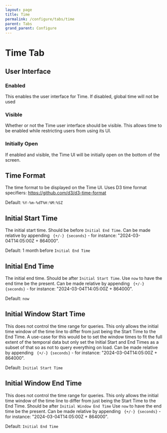```yaml
---
layout: page
title: Time
permalink: /configure/tabs/time
parent: Tabs
grand_parent: Configure
---
```


# Time Tab

## User Interface

### Enabled

This enables the user interface for Time. If disabled, global time will not be used

### Visible

Whether or not the Time user interface should be visible. This allows time to be enabled while restricting users from using its UI.

### Initially Open

If enabled and visible, the Time UI will be initially open on the bottom of the screen.

## Time Format

The time format to be displayed on the Time UI. Uses D3 time format specifiers: https://github.com/d3/d3-time-format

Default: `%Y-%m-%dT%H:%M:%SZ`

## Initial Start Time

The initial start time. Should be before `Initial End Time`. Can be made relative by appending ` {+/-} {seconds}` - for instance: "2024-03-04T14:05:00Z + 864000".

Default: 1 month before `Initial End Time`

## Initial End Time

The initial end time. Should be after `Initial Start Time`. Use `now` to have the end time be the present. Can be made relative by appending ` {+/-} {seconds}` - for instance: "2024-03-04T14:05:00Z + 864000".

Default: `now`

## Initial Window Start Time

This does not control the time range for queries. This only allows the initial time window of the time line to differ from just being the Start Time to the End Time. A use-case for this would be to set the window times to fit the full extent of the temporal data but only set the Initial Start and End Times as a subset of that so as not to query everything on load. Can be made relative by appending ` {+/-} {seconds}` - for instance: "2024-03-04T14:05:00Z + 864000".

Default: `Initial Start Time`

## Initial Window End Time

This does not control the time range for queries. This only allows the initial time window of the time line to differ from just being the Start Time to the End Time. Should be after `Initial Window End Time` Use `now` to have the end time be the present. Can be made relative by appending ` {+/-} {seconds}` - for instance: "2024-03-04T14:05:00Z + 864000".

Default: `Initial End Time`
